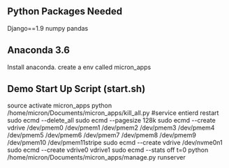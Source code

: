 Python Packages Needed
----------------------
Django==1.9
numpy
pandas

Anaconda 3.6
-------------
Install anaconda.
create a env called micron_apps

Demo Start Up Script (start.sh)
--------------------------------
source activate micron_apps
python /home/micron/Documents/micron_apps/kill_all.py
#service entierd restart
sudo ecmd --delete_all
sudo ecmd --pagesize 128k
sudo ecmd --create vdrive /dev/pmem0 /dev/pmem1 /dev/pmem2 /dev/pmem3 /dev/pmem4 /dev/pmem5 /dev/pmem6 /dev/pmem7 /dev/pmem8 /dev/pmem9 /dev/pmem10 /dev/pmem11stripe
sudo ecmd --create vdrive /dev/nvme0n1
sudo ecmd --create vdrive0 vdrive1
sudo ecmd --stats off t=0
python /home/micron/Documents/micron_apps/manage.py runserver
